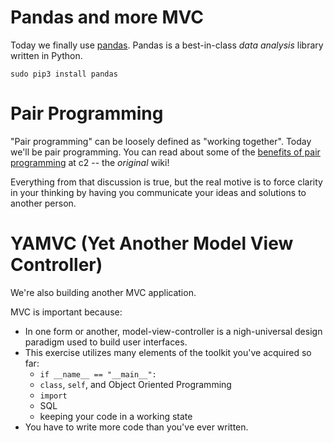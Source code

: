 Pandas and more MVC
===================

Today we finally use [pandas](http://pandas.pydata.org/). Pandas is a
best-in-class *data analysis* library written in Python.

`sudo pip3 install pandas`

# Pair Programming
"Pair programming" can be loosely defined as "working together". Today
we'll be pair programming. You can read about some of the [benefits of
pair programming](http://c2.com/cgi/wiki?PairProgrammingBenefits) at
c2 -- the *original* wiki!

Everything from that discussion is true, but the real motive is to
force clarity in your thinking by having you communicate your
ideas and solutions to another person.

# YAMVC (Yet Another Model View Controller)
We're also building another MVC application.

MVC is important because:
* In one form or another, model-view-controller is a nigh-universal
  design paradigm used to build user interfaces.
* This exercise utilizes many elements of the toolkit you've acquired
  so far:
  * `if __name__ == "__main__":`
  * `class`, `self`, and Object Oriented Programming
  * `import`
  *  SQL
  * keeping your code in a working state
* You have to write more code than you've ever written.
